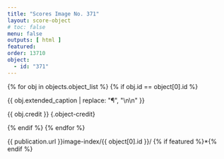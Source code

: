 ```yaml
---
title: "Scores Image No. 371"
layout: score-object
# toc: false
menu: false
outputs: [ html ]
featured: 
order: 13710
object:
  - id: "371"
---
```


{% for obj in objects.object_list %}
{% if obj.id == object[0].id %}

{{ obj.extended_caption | replace: "¶", "\n\n" }}

{{ obj.credit }} {.object-credit}

{% endif %}
{% endfor %}

<div class="object-credit object-url is-print-only">

{{ publication.url }}image-index/{{ object[0].id }}/ {% if featured %}*{% endif %}

</div>
